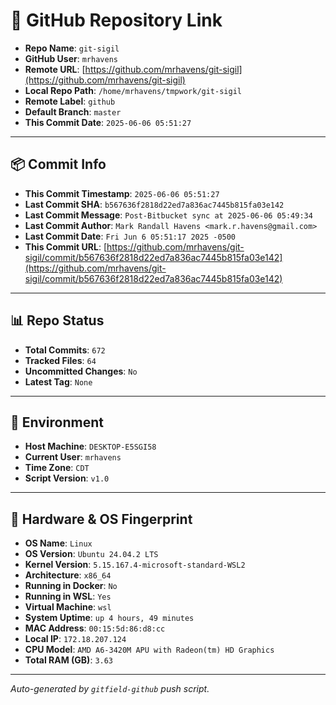 # 🔗 GitHub Repository Link

- **Repo Name**: `git-sigil`
- **GitHub User**: `mrhavens`
- **Remote URL**: [https://github.com/mrhavens/git-sigil](https://github.com/mrhavens/git-sigil)
- **Local Repo Path**: `/home/mrhavens/tmpwork/git-sigil`
- **Remote Label**: `github`
- **Default Branch**: `master`
- **This Commit Date**: `2025-06-06 05:51:27`

---

## 📦 Commit Info

- **This Commit Timestamp**: `2025-06-06 05:51:27`
- **Last Commit SHA**: `b567636f2818d22ed7a836ac7445b815fa03e142`
- **Last Commit Message**: `Post-Bitbucket sync at 2025-06-06 05:49:34`
- **Last Commit Author**: `Mark Randall Havens <mark.r.havens@gmail.com>`
- **Last Commit Date**: `Fri Jun 6 05:51:17 2025 -0500`
- **This Commit URL**: [https://github.com/mrhavens/git-sigil/commit/b567636f2818d22ed7a836ac7445b815fa03e142](https://github.com/mrhavens/git-sigil/commit/b567636f2818d22ed7a836ac7445b815fa03e142)

---

## 📊 Repo Status

- **Total Commits**: `672`
- **Tracked Files**: `64`
- **Uncommitted Changes**: `No`
- **Latest Tag**: `None`

---

## 🧭 Environment

- **Host Machine**: `DESKTOP-E5SGI58`
- **Current User**: `mrhavens`
- **Time Zone**: `CDT`
- **Script Version**: `v1.0`

---

## 🧬 Hardware & OS Fingerprint

- **OS Name**: `Linux`
- **OS Version**: `Ubuntu 24.04.2 LTS`
- **Kernel Version**: `5.15.167.4-microsoft-standard-WSL2`
- **Architecture**: `x86_64`
- **Running in Docker**: `No`
- **Running in WSL**: `Yes`
- **Virtual Machine**: `wsl`
- **System Uptime**: `up 4 hours, 49 minutes`
- **MAC Address**: `00:15:5d:86:d8:cc`
- **Local IP**: `172.18.207.124`
- **CPU Model**: `AMD A6-3420M APU with Radeon(tm) HD Graphics`
- **Total RAM (GB)**: `3.63`

---

_Auto-generated by `gitfield-github` push script._
